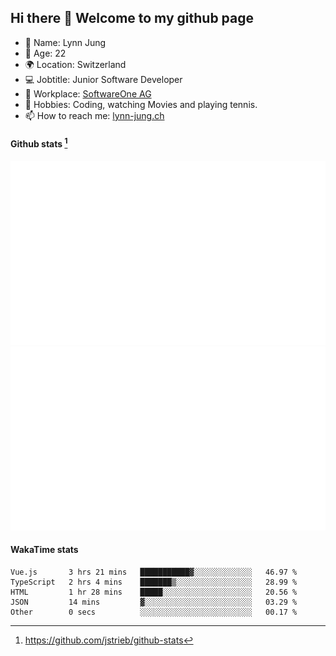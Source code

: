## Hi there 👋 Welcome to my github page

- 🧑 Name: Lynn Jung
- 🔞 Age: 22
- 🌍 Location: Switzerland
- 💻 Jobtitle: Junior Software Developer
- 🏢 Workplace: [SoftwareOne AG](https://www.softwareone.com/)
- 🎾 Hobbies: Coding, watching Movies and playing tennis.
- 📫 How to reach me: [lynn-jung.ch](https://lynn-jung.ch/)


#### Github stats [^1]
![](https://github.com/lynn-jung/github-stats/blob/master/generated/overview.svg)  ![](https://github.com/lynn-jung/github-stats/blob/master/generated/languages.svg)


#### WakaTime stats
<!--START_SECTION:waka-->

```text
Vue.js       3 hrs 21 mins   ███████████▓░░░░░░░░░░░░░   46.97 %
TypeScript   2 hrs 4 mins    ███████▒░░░░░░░░░░░░░░░░░   28.99 %
HTML         1 hr 28 mins    █████░░░░░░░░░░░░░░░░░░░░   20.56 %
JSON         14 mins         ▓░░░░░░░░░░░░░░░░░░░░░░░░   03.29 %
Other        0 secs          ░░░░░░░░░░░░░░░░░░░░░░░░░   00.17 %
```

<!--END_SECTION:waka-->

[^1]: https://github.com/jstrieb/github-stats
